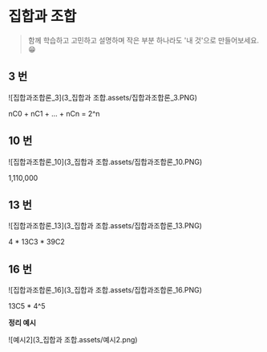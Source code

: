 # 집합과 조합

> 함께 학습하고 고민하고 설명하며 작은 부분 하나라도 '내 것'으로 만들어보세요. 😁



## 3 번

![집합과조합론_3](3_집합과 조합.assets/집합과조합론_3.PNG)

nC0 + nC1 + ... + nCn = 2^n




## 10 번

![집합과조합론_10](3_집합과 조합.assets/집합과조합론_10.PNG)

1,110,000


## 13 번

![집합과조합론_13](3_집합과 조합.assets/집합과조합론_13.PNG)

4 * 13C3 * 39C2


## 16 번

![집합과조합론_16](3_집합과 조합.assets/집합과조합론_16.PNG)

13C5 * 4^5






**정리 예시**

![예시2](3_집합과 조합.assets/예시2.png)